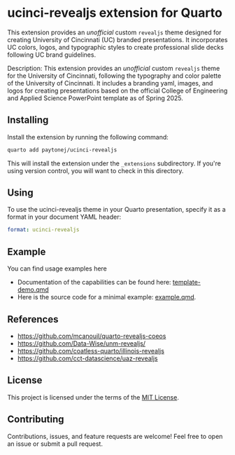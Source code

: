 # ucinci-revealjs extension for Quarto

This extension provides an *unofficial* custom `revealjs` theme designed for creating University of Cincinnati (UC) branded presentations. It incorporates UC colors, logos, and typographic styles to create professional slide decks following UC brand guidelines.

Description: This extension provides an *unofficial* custom `revealjs` theme for the University of Cincinnati, following the typography and color palette of the University of Cincinnati. It includes a branding yaml, images, and logos for creating presentations based on the official College of Engineering and Applied Science PowerPoint template as of Spring 2025.

## Installing

Install the extension by running the following command:

```bash
quarto add paytonej/ucinci-revealjs
```

This will install the extension under the `_extensions` subdirectory.
If you're using version control, you will want to check in this directory.

## Using

To use the ucinci-revealjs theme in your Quarto presentation, specify it as a format in your document YAML header:

```yaml
format: ucinci-revealjs
```

## Example

You can find usage examples here
- Documentation of the capabilities can be found here: [template-demo.qmd](template-demo.qmd)
- Here is the source code for a minimal example: [example.qmd](example.qmd).

## References

* <https://github.com/mcanouil/quarto-revealjs-coeos>
* <https://github.com/Data-Wise/unm-revealjs/>
* <https://github.com/coatless-quarto/illinois-revealjs>
* <https://github.com/cct-datascience/uaz-revealjs>

## License

This project is licensed under the terms of the [MIT License](LICENSE).

## Contributing

Contributions, issues, and feature requests are welcome! Feel free to open an issue or submit a pull request.
